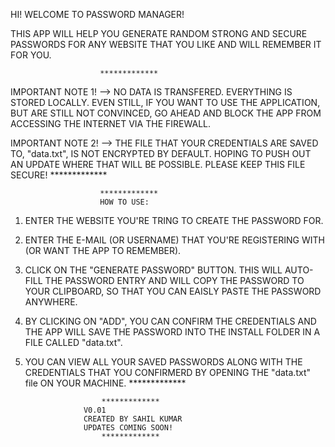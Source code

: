 HI! WELCOME TO PASSWORD MANAGER!

THIS APP WILL HELP YOU GENERATE RANDOM STRONG AND SECURE PASSWORDS FOR ANY WEBSITE THAT YOU LIKE AND WILL REMEMBER IT 
FOR YOU. 

						*************
IMPORTANT NOTE 1! --> NO DATA IS TRANSFERED. EVERYTHING IS STORED LOCALLY. EVEN STILL, IF YOU WANT TO USE
THE APPLICATION, BUT ARE STILL NOT CONVINCED, GO AHEAD AND BLOCK THE APP FROM ACCESSING THE INTERNET VIA THE FIREWALL.

IMPORTANT NOTE 2! --> THE FILE THAT YOUR CREDENTIALS ARE SAVED TO, "data.txt", IS NOT ENCRYPTED BY DEFAULT. HOPING TO PUSH OUT AN 
UPDATE WHERE THAT WILL BE POSSIBLE. PLEASE KEEP THIS FILE SECURE!
						*************



						*************
						HOW TO USE:
1. ENTER THE WEBSITE YOU'RE TRING TO CREATE THE PASSWORD FOR.
2. ENTER THE E-MAIL (OR USERNAME) THAT YOU'RE REGISTERING WITH (OR WANT THE APP TO REMEMBER).
3. CLICK ON THE "GENERATE PASSWORD" BUTTON. THIS WILL AUTO-FILL THE PASSWORD ENTRY AND WILL COPY THE PASSWORD TO YOUR 
CLIPBOARD, SO THAT YOU CAN EAISLY PASTE THE PASSWORD ANYWHERE. 
4. BY CLICKING ON "ADD", YOU CAN CONFIRM THE CREDENTIALS AND THE APP WILL SAVE THE PASSWORD INTO THE INSTALL FOLDER IN A 
FILE CALLED "data.txt".
5. YOU CAN VIEW ALL YOUR SAVED PASSWORDS ALONG WITH THE CREDENTIALS THAT YOU CONFIRMERD BY OPENING THE "data.txt" file 
ON YOUR MACHINE.
						*************



						*************
					V0.01
					CREATED BY SAHIL KUMAR
					UPDATES COMING SOON!
						*************

